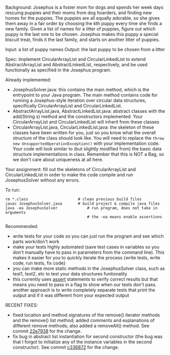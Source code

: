 Background: Josephus is a foster mom for dogs and spends 
her week days rescuing puppies and their moms from dog 
hoarders, and finding new homes for the puppies. The puppies 
are all equally adorable, so she gives them away in a fair 
order by choosing the kth puppy every time she finds 
a new family. Given a list of names for 
a litter of puppies, figure out which puppy is the last one to 
be chosen. Josephus makes this puppy a special biscuit treat, finds it the 
last family, and starts on another litter of puppies.

Input: a list of puppy names
Output: the last puppy to be chosen from a litter

Spec: Implement CircularArrayList and CircularLinkedList to extend AbstractArrayList and AbstractLinkedList, respectively, and be used functionally as specified in the Josephus program. 

Already implemented:
 - JosephusSolver.java: this contains the main method, which is the entrypoint to your Java program. The main method contains code for running a Josephus-style iteration over circular data structures, specifically CircularArrayList and CircularLinkedList.
 - AbstractArrayList.java, AbstractLinkedList.java: abstract classes with the add(String s) method and the constructors implemented. Your CircularArrayList and CircularLinkedList will inherit from these classes
 - CircularArrayList.java, CircularLinkedList.java: the skeleton of these classes have been written for you, just so you know what the overall structure of the class should look like. You will need to replace the `throw new UnsupportedOperationException()` with your implementation code. Your code will look similar to (but slightly modified from) the basic data structure implementations in class. Remember that this is NOT a Bag, so we don't care about uniqueness at all here.

Your assignment: fill out the skeletons of CircularArrayList and CircularLinkedList
in order to make the code compile and run JosephusSolver without any errors.

To run:
```
rm *.class                      # clean previous build files
javac JosephusSolver.java       # build project & compile java files
java -ea JosephusSolver             # run program, does not take in arguments
                                    # the -ea means enable assertions
```


Recommended:
* write tests for your code so you can just run the program and see which parts work/don't work
* make your tests highly automated (save test cases in variables so you don't manually have to pass in parameters from the command line).
This makes it easier for you to quickly iterate the process {write tests, write code, run tests, fix code}
* you can make more static methods in the JosephusSolver class, such as test1, test2, etc to test your data structures funtionality
* this currently uses [assert](http://stackoverflow.com/questions/2758224/what-does-the-java-assert-keyword-do-and-when-should-it-be-used) statements to verify correct results
but that means you need to pass in a flag to show when our tests don't pass. another approach
is to write completely separate tests that print the output and if it was different
from your expected output



RECENT FIXES:
- fixed location and method signatures of the remove() iterator methods and the remove()
list method; added comments and explanations of different remove methods; also added a
removeAll() method.  See commit [22e7938](https://github.com/jazzyfresh/cmsi281/commit/22e7938babb1f31a307f8d474d799f53fa2b09c2) for the change.
- fix bug in abstract list instantiation for second constructor (the bug was that I forgot to
initialize any of the instance variables in the second constructor). See commit [c336872](https://github.com/jazzyfresh/cmsi281/commit/c3368720f74e48dbd76f25f092a35cd46c3677e8) for the change.
